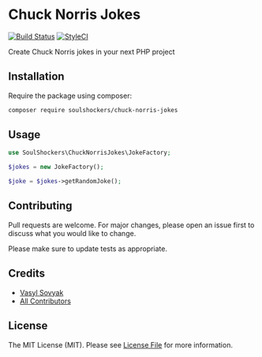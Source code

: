 # Chuck Norris Jokes
[![Build Status](https://travis-ci.org/soulshockers/chuck-norris-jokes.svg?branch=master)](https://travis-ci.org/soulshockers/chuck-norris-jokes)
[![StyleCI](https://github.styleci.io/repos/180788405/shield?branch=master)](https://github.styleci.io/repos/180788405)

Create Chuck Norris jokes in your next PHP project

## Installation

Require the package using composer:

```bash
composer require soulshockers/chuck-norris-jokes
```

## Usage

```php
use SoulShockers\ChuckNorrisJokes\JokeFactory;

$jokes = new JokeFactory();

$joke = $jokes->getRandomJoke();
```

## Contributing
Pull requests are welcome. For major changes, please open an issue first to discuss what you would like to change.

Please make sure to update tests as appropriate.

## Credits

- [Vasyl Sovyak](https://github.com/soulshockers)
- [All Contributors](../../contributors)

## License

The MIT License (MIT). Please see [License File](LICENSE.md) for more information.
